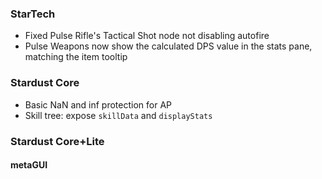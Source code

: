 ### StarTech
- Fixed Pulse Rifle's Tactical Shot node not disabling autofire
- Pulse Weapons now show the calculated DPS value in the stats pane, matching the item tooltip

### Stardust Core
- Basic NaN and inf protection for AP
- Skill tree: expose `skillData` and `displayStats`

### Stardust Core+Lite

#### metaGUI
